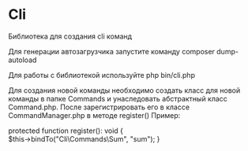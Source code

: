 # Cli
Библиотека для создания cli команд

Для генерации автозагрузчика запустите команду composer dump-autoload

Для работы с библиотекой используйте php bin/cli.php 

Для создания новой команды  необходимо  создать класс для новой команды в папке Commands и унаследовать абстрактный класс Command.php.
После зарегистрировать его в классе CommandManager.php в методе register() 
Пример:

  protected function register(): void
  {    
      $this->bindTo("Cli\Commands\Sum", "sum");
  }
